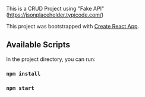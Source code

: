 This is a CRUD Project using "Fake API" (https://jsonplaceholder.typicode.com/)

This project was bootstrapped with [Create React App](https://github.com/facebook/create-react-app).

## Available Scripts

In the project directory, you can run:

### `npm install`

### `npm start`
